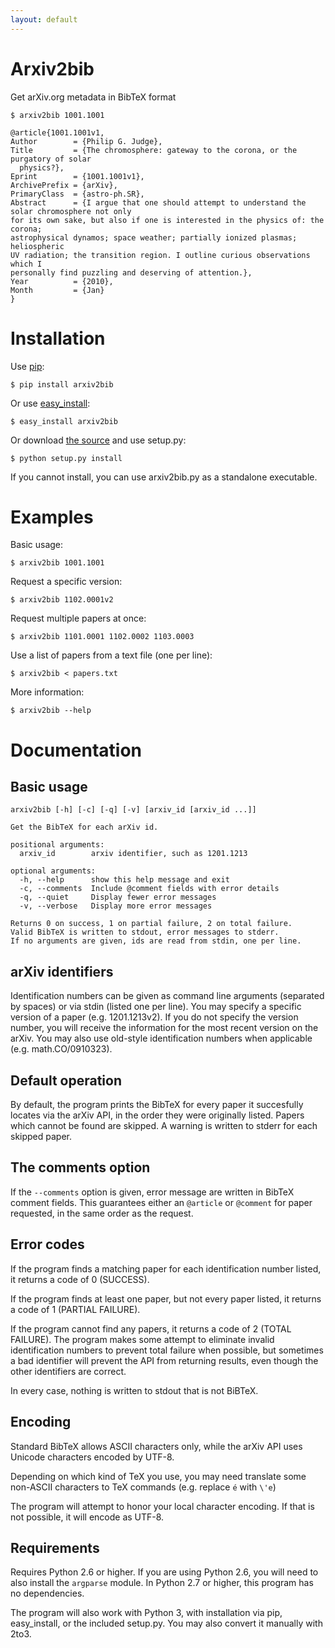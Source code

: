```yaml
---
layout: default
---
```


# Arxiv2bib

Get arXiv.org metadata in BibTeX format

    $ arxiv2bib 1001.1001

    @article{1001.1001v1,
    Author        = {Philip G. Judge},
    Title         = {The chromosphere: gateway to the corona, or the purgatory of solar
      physics?},
    Eprint        = {1001.1001v1},
    ArchivePrefix = {arXiv},
    PrimaryClass  = {astro-ph.SR},
    Abstract      = {I argue that one should attempt to understand the solar chromosphere not only
    for its own sake, but also if one is interested in the physics of: the corona;
    astrophysical dynamos; space weather; partially ionized plasmas; heliospheric
    UV radiation; the transition region. I outline curious observations which I
    personally find puzzling and deserving of attention.},
    Year          = {2010},
    Month         = {Jan}
    }

# Installation 

Use [pip][1]:

    $ pip install arxiv2bib

Or use [easy_install][2]:

    $ easy_install arxiv2bib

Or download [the source][3] and use setup.py:

    $ python setup.py install

If you cannot install, you can use arxiv2bib.py as a standalone executable.

# Examples

Basic usage:

    $ arxiv2bib 1001.1001

Request a specific version:

    $ arxiv2bib 1102.0001v2

Request multiple papers at once:

    $ arxiv2bib 1101.0001 1102.0002 1103.0003

Use a list of papers from a text file (one per line):

    $ arxiv2bib < papers.txt

More information:

    $ arxiv2bib --help

# Documentation

## Basic usage

    arxiv2bib [-h] [-c] [-q] [-v] [arxiv_id [arxiv_id ...]]

    Get the BibTeX for each arXiv id.

    positional arguments:
      arxiv_id        arxiv identifier, such as 1201.1213

    optional arguments:
      -h, --help      show this help message and exit
      -c, --comments  Include @comment fields with error details
      -q, --quiet     Display fewer error messages
      -v, --verbose   Display more error messages

    Returns 0 on success, 1 on partial failure, 2 on total failure.
    Valid BibTeX is written to stdout, error messages to stderr.
    If no arguments are given, ids are read from stdin, one per line.

## arXiv identifiers

Identification numbers can be given as command line arguments (separated
by spaces) or via stdin (listed one per line). You may specify a specific
version of a paper (e.g. 1201.1213v2). If you do not specify the version
number, you will receive the information for the most recent version 
on the arXiv. You may also use old-style identification numbers when 
applicable (e.g. math.CO/0910323).

## Default operation

By default, the program prints the BibTeX for every paper it succesfully
locates via the arXiv API, in the order they were originally listed.
Papers which cannot be found are skipped. A warning is written to 
stderr for each skipped paper.

## The comments option

If the `--comments` option is given, error message are written in BibTeX
comment fields. This guarantees either an `@article` or `@comment` for
paper requested, in the same order as the request.

## Error codes

If the program finds a matching paper for each identification number listed,
it returns a code of 0 (SUCCESS).

If the program finds at least one paper, but not every paper listed, 
it returns a code of 1 (PARTIAL FAILURE).

If the program cannot find any papers, it returns a code of 2 (TOTAL FAILURE).
The program makes some attempt to eliminate invalid identification numbers 
to prevent total failure when possible, but sometimes a bad identifier
will prevent the API from returning results, even though the other identifiers
are correct.

In every case, nothing is written to stdout that is not BiBTeX.

## Encoding

Standard BibTeX allows ASCII characters only, while the arXiv API uses
Unicode characters encoded by UTF-8.

Depending on which kind of TeX you use, you may need translate some 
non-ASCII characters to TeX commands (e.g. replace `é` with `\'e`)

The program will attempt to honor your local character encoding. If that is
not possible, it will encode as UTF-8.

## Requirements

Requires Python 2.6 or higher. If you are using Python 2.6, you will need
to also install the `argparse` module. In Python 2.7 or higher, 
this program has no dependencies.

The program will also work with Python 3, with installation via pip,
easy_install, or the included setup.py. You may also convert it manually
with 2to3.

[1]: http://www.pip-installer.org/en/latest/installing.html
[2]: http://pypi.python.org/pypi/setuptools
[3]: https://github.com/nathan11g/arxiv2bib/tarball/master

